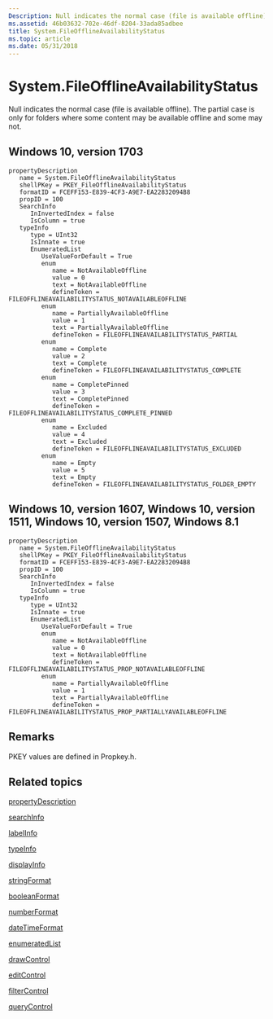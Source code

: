 ```yaml
---
Description: Null indicates the normal case (file is available offline). The partial case is only for folders where some content may be available offline and some may not.
ms.assetid: 46b03632-702e-46df-8204-33ada85adbee
title: System.FileOfflineAvailabilityStatus
ms.topic: article
ms.date: 05/31/2018
---
```


# System.FileOfflineAvailabilityStatus

Null indicates the normal case (file is available offline). The partial case is only for folders where some content may be available offline and some may not.

## Windows 10, version 1703

```
propertyDescription
   name = System.FileOfflineAvailabilityStatus
   shellPKey = PKEY_FileOfflineAvailabilityStatus
   formatID = FCEFF153-E839-4CF3-A9E7-EA22832094B8
   propID = 100
   SearchInfo
      InInvertedIndex = false
      IsColumn = true
   typeInfo
      type = UInt32
      IsInnate = true
      EnumeratedList
         UseValueForDefault = True
         enum
            name = NotAvailableOffline
            value = 0
            text = NotAvailableOffline
            defineToken = FILEOFFLINEAVAILABILITYSTATUS_NOTAVAILABLEOFFLINE
         enum
            name = PartiallyAvailableOffline
            value = 1
            text = PartiallyAvailableOffline
            defineToken = FILEOFFLINEAVAILABILITYSTATUS_PARTIAL
         enum
            name = Complete
            value = 2
            text = Complete
            defineToken = FILEOFFLINEAVAILABILITYSTATUS_COMPLETE
         enum
            name = CompletePinned
            value = 3
            text = CompletePinned
            defineToken = FILEOFFLINEAVAILABILITYSTATUS_COMPLETE_PINNED
         enum
            name = Excluded
            value = 4
            text = Excluded
            defineToken = FILEOFFLINEAVAILABILITYSTATUS_EXCLUDED
         enum
            name = Empty
            value = 5
            text = Empty
            defineToken = FILEOFFLINEAVAILABILITYSTATUS_FOLDER_EMPTY
```

## Windows 10, version 1607, Windows 10, version 1511, Windows 10, version 1507, Windows 8.1

```
propertyDescription
   name = System.FileOfflineAvailabilityStatus
   shellPKey = PKEY_FileOfflineAvailabilityStatus
   formatID = FCEFF153-E839-4CF3-A9E7-EA22832094B8
   propID = 100
   SearchInfo
      InInvertedIndex = false
      IsColumn = true
   typeInfo
      type = UInt32
      IsInnate = true
      EnumeratedList
         UseValueForDefault = True
         enum
            name = NotAvailableOffline
            value = 0
            text = NotAvailableOffline
            defineToken = FILEOFFLINEAVAILABILITYSTATUS_PROP_NOTAVAILABLEOFFLINE
         enum
            name = PartiallyAvailableOffline
            value = 1
            text = PartiallyAvailableOffline
            defineToken = FILEOFFLINEAVAILABILITYSTATUS_PROP_PARTIALLYAVAILABLEOFFLINE
```

## Remarks

PKEY values are defined in Propkey.h.

## Related topics

<dl> <dt>

[propertyDescription](./propdesc-schema-propertydescription.md)
</dt> <dt>

[searchInfo](./propdesc-schema-searchinfo.md)
</dt> <dt>

[labelInfo](./propdesc-schema-labelinfo.md)
</dt> <dt>

[typeInfo](./propdesc-schema-typeinfo.md)
</dt> <dt>

[displayInfo](./propdesc-schema-displayinfo.md)
</dt> <dt>

[stringFormat](./propdesc-schema-stringformat.md)
</dt> <dt>

[booleanFormat](./propdesc-schema-booleanformat.md)
</dt> <dt>

[numberFormat](./propdesc-schema-numberformat.md)
</dt> <dt>

[dateTimeFormat](./propdesc-schema-datetimeformat.md)
</dt> <dt>

[enumeratedList](./propdesc-schema-enumeratedlist.md)
</dt> <dt>

[drawControl](./propdesc-schema-drawcontrol.md)
</dt> <dt>

[editControl](./propdesc-schema-editcontrol.md)
</dt> <dt>

[filterControl](./propdesc-schema-filtercontrol.md)
</dt> <dt>

[queryControl](./propdesc-schema-querycontrol.md)
</dt> </dl>

 

 